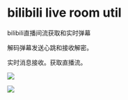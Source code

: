 # bilibili live room util

bilibili直播间流获取和实时弹幕

解码弹幕发送心跳和接收解密。

实时消息接收。获取直播流。

![](https://i.loli.net/2021/03/21/LuX6VPrFj3HeqxZ.png)

![](https://i.loli.net/2021/03/21/NJhL9fuj2snIUB3.png)

